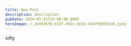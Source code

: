 ```yaml
---
title: New Post
description: description
pubDate: 2024-05-01T22:00:00.000Z
heroImage: /_2e8436f6-b32f-492c-bb5e-d44f999581eb.jpeg
---
```


sdfg
